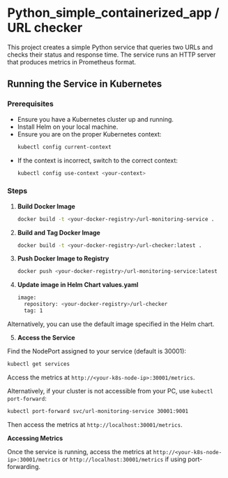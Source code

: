 # Python_simple_containerized_app / URL checker

This project creates a simple Python service that queries two URLs and checks their status and response time. The service runs an HTTP server that produces metrics in Prometheus format.

## Running the Service in Kubernetes

### Prerequisites

- Ensure you have a Kubernetes cluster up and running.
- Install Helm on your local machine.
- Ensure you are on the proper Kubernetes context:
  ```bash
  kubectl config current-context
- If the context is incorrect, switch to the correct context:
  ```bash
  kubectl config use-context <your-context>

### Steps

1. **Build Docker Image**
   ```bash
   docker build -t <your-docker-registry>/url-monitoring-service .

2. **Build and Tag Docker Image**
   ```bash
   docker build -t <your-docker-registry>/url-checker:latest .

3. **Push Docker Image to Registry**
   ```bash
   docker push <your-docker-registry>/url-monitoring-service:latest

4. **Update image in Helm Chart values.yaml**
   ```bash
   image:
     repository: <your-docker-registry>/url-checker
     tag: 1

Alternatively, you can use the default image specified in the Helm chart.

5. **Access the Service**

Find the NodePort assigned to your service (default is 30001):
   ```bash
   kubectl get services
   ```

Access the metrics at `http://<your-k8s-node-ip>:30001/metrics`.

Alternatively, if your cluster is not accessible from your PC, use `kubectl port-forward`:
   ```bash
   kubectl port-forward svc/url-monitoring-service 30001:9001
   ```
Then access the metrics at `http://localhost:30001/metrics`.

**Accessing Metrics**

Once the service is running, access the metrics at `http://<your-k8s-node-ip>:30001/metrics` or `http://localhost:30001/metrics` if using port-forwarding.
